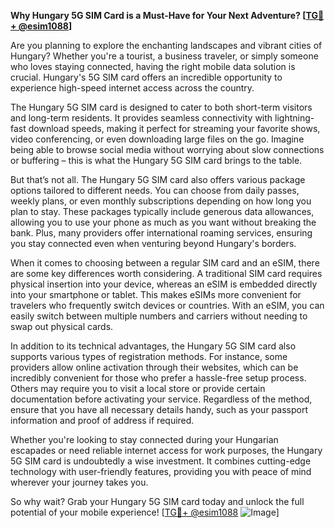 **Why Hungary 5G SIM Card is a Must-Have for Your Next Adventure? [[TG💪+ @esim1088](https://t.me/s/esim1088)]**

Are you planning to explore the enchanting landscapes and vibrant cities of Hungary? Whether you're a tourist, a business traveler, or simply someone who loves staying connected, having the right mobile data solution is crucial. Hungary's 5G SIM card offers an incredible opportunity to experience high-speed internet access across the country.

The Hungary 5G SIM card is designed to cater to both short-term visitors and long-term residents. It provides seamless connectivity with lightning-fast download speeds, making it perfect for streaming your favorite shows, video conferencing, or even downloading large files on the go. Imagine being able to browse social media without worrying about slow connections or buffering – this is what the Hungary 5G SIM card brings to the table.

But that’s not all. The Hungary 5G SIM card also offers various package options tailored to different needs. You can choose from daily passes, weekly plans, or even monthly subscriptions depending on how long you plan to stay. These packages typically include generous data allowances, allowing you to use your phone as much as you want without breaking the bank. Plus, many providers offer international roaming services, ensuring you stay connected even when venturing beyond Hungary's borders.

When it comes to choosing between a regular SIM card and an eSIM, there are some key differences worth considering. A traditional SIM card requires physical insertion into your device, whereas an eSIM is embedded directly into your smartphone or tablet. This makes eSIMs more convenient for travelers who frequently switch devices or countries. With an eSIM, you can easily switch between multiple numbers and carriers without needing to swap out physical cards.

In addition to its technical advantages, the Hungary 5G SIM card also supports various types of registration methods. For instance, some providers allow online activation through their websites, which can be incredibly convenient for those who prefer a hassle-free setup process. Others may require you to visit a local store or provide certain documentation before activating your service. Regardless of the method, ensure that you have all necessary details handy, such as your passport information and proof of address if required.

Whether you're looking to stay connected during your Hungarian escapades or need reliable internet access for work purposes, the Hungary 5G SIM card is undoubtedly a wise investment. It combines cutting-edge technology with user-friendly features, providing you with peace of mind wherever your journey takes you.

So why wait? Grab your Hungary 5G SIM card today and unlock the full potential of your mobile experience! [[TG💪+ @esim1088](https://t.me/s/esim1088) ![Image](https://i.postimg.cc/Y0z9fWf4/image.png)]